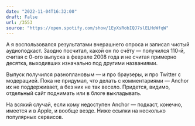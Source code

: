 ```yaml
---
date: "2022-11-04T16:32:00"
draft: False
url: /3553
source: "https://open.spotify.com/show/1EyXsRobIQJ7slELHoWfqW"
---
```


А я воспользовался результатами вчерашнего опроса и записал чистый аудиоподкаст. Заодно посчитал, какой он по счёту — получился 110-й, считая с 0-ого выпуска в феврале 2008 года и не считая примерно десятка, выходивших изначально под другими названиями.

Выпуск получился разноплановым — и про браузеры, и про Twitter с модерацией. Пока не придумал, что делать с комментариями — Anchor их не поддерживает, а без них не так весело. Придется, видимо, отдельный сайт поднимать или в блоге выкладывать.

На всякий случай, если кому недоступен Anchor — подкаст, конечно, имеется и в Apple, и вообще везде. Ниже ссылки на несколько популярных сервисов.
